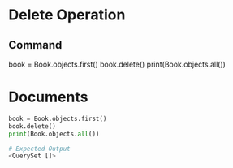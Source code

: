 # Delete Operation

## Command
book = Book.objects.first()
book.delete()
print(Book.objects.all())

# Documents
```python
book = Book.objects.first()
book.delete()
print(Book.objects.all())

# Expected Output
<QuerySet []>
